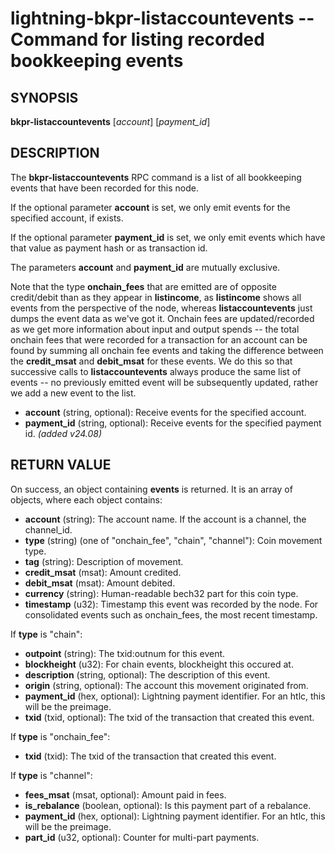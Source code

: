 lightning-bkpr-listaccountevents -- Command for listing recorded bookkeeping events
===================================================================================

SYNOPSIS
--------

**bkpr-listaccountevents** [*account*] [*payment\_id*] 

DESCRIPTION
-----------

The **bkpr-listaccountevents** RPC command is a list of all bookkeeping events that have been recorded for this node.

If the optional parameter **account** is set, we only emit events for the specified account, if exists.

If the optional parameter **payment\_id** is set, we only emit events which have that value as payment hash or as transaction id.

The parameters **account** and **payment\_id** are mutually exclusive.

Note that the type **onchain\_fees** that are emitted are of opposite credit/debit than as they appear in **listincome**, as **listincome** shows all events from the perspective of the node, whereas **listaccountevents** just dumps the event data as we've got it. Onchain fees are updated/recorded as we get more information about input and output spends -- the total onchain fees that were recorded for a transaction for an account can be found by summing all onchain fee events and taking the difference between the **credit\_msat** and **debit\_msat** for these events. We do this so that successive calls to **listaccountevents** always produce the same list of events -- no previously emitted event will be subsequently updated, rather we add a new event to the list.

- **account** (string, optional): Receive events for the specified account.
- **payment\_id** (string, optional): Receive events for the specified payment id. *(added v24.08)*

RETURN VALUE
------------

On success, an object containing **events** is returned. It is an array of objects, where each object contains:

- **account** (string): The account name. If the account is a channel, the channel\_id.
- **type** (string) (one of "onchain\_fee", "chain", "channel"): Coin movement type.
- **tag** (string): Description of movement.
- **credit\_msat** (msat): Amount credited.
- **debit\_msat** (msat): Amount debited.
- **currency** (string): Human-readable bech32 part for this coin type.
- **timestamp** (u32): Timestamp this event was recorded by the node. For consolidated events such as onchain\_fees, the most recent timestamp.

If **type** is "chain":
  - **outpoint** (string): The txid:outnum for this event.
  - **blockheight** (u32): For chain events, blockheight this occured at.
  - **description** (string, optional): The description of this event.
  - **origin** (string, optional): The account this movement originated from.
  - **payment\_id** (hex, optional): Lightning payment identifier. For an htlc, this will be the preimage.
  - **txid** (txid, optional): The txid of the transaction that created this event.

If **type** is "onchain\_fee":
  - **txid** (txid): The txid of the transaction that created this event.

If **type** is "channel":
  - **fees\_msat** (msat, optional): Amount paid in fees.
  - **is\_rebalance** (boolean, optional): Is this payment part of a rebalance.
  - **payment\_id** (hex, optional): Lightning payment identifier. For an htlc, this will be the preimage.
  - **part\_id** (u32, optional): Counter for multi-part payments.